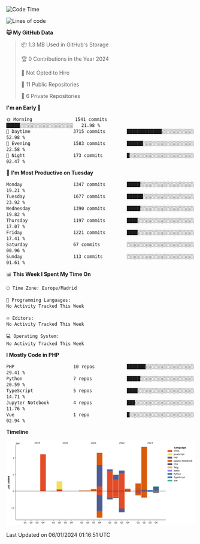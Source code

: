 <!--START_SECTION:waka-->
![Code Time](http://img.shields.io/badge/Code%20Time-4%20hrs%2035%20mins-blue)

![Lines of code](https://img.shields.io/badge/From%20Hello%20World%20I%27ve%20Written-24.8%20million%20lines%20of%20code-blue)

**🐱 My GitHub Data** 

> 📦 1.3 MB Used in GitHub's Storage 
 > 
> 🏆 0 Contributions in the Year 2024
 > 
> 🚫 Not Opted to Hire
 > 
> 📜 11 Public Repositories 
 > 
> 🔑 6 Private Repositories 
 > 
**I'm an Early 🐤** 

```text
🌞 Morning                1541 commits        █████░░░░░░░░░░░░░░░░░░░░   21.98 % 
🌆 Daytime                3715 commits        █████████████░░░░░░░░░░░░   52.98 % 
🌃 Evening                1583 commits        ██████░░░░░░░░░░░░░░░░░░░   22.58 % 
🌙 Night                  173 commits         █░░░░░░░░░░░░░░░░░░░░░░░░   02.47 % 
```
📅 **I'm Most Productive on Tuesday** 

```text
Monday                   1347 commits        █████░░░░░░░░░░░░░░░░░░░░   19.21 % 
Tuesday                  1677 commits        ██████░░░░░░░░░░░░░░░░░░░   23.92 % 
Wednesday                1390 commits        █████░░░░░░░░░░░░░░░░░░░░   19.82 % 
Thursday                 1197 commits        ████░░░░░░░░░░░░░░░░░░░░░   17.07 % 
Friday                   1221 commits        ████░░░░░░░░░░░░░░░░░░░░░   17.41 % 
Saturday                 67 commits          ░░░░░░░░░░░░░░░░░░░░░░░░░   00.96 % 
Sunday                   113 commits         ░░░░░░░░░░░░░░░░░░░░░░░░░   01.61 % 
```


📊 **This Week I Spent My Time On** 

```text
🕑︎ Time Zone: Europe/Madrid

💬 Programming Languages: 
No Activity Tracked This Week

🔥 Editors: 
No Activity Tracked This Week

💻 Operating System: 
No Activity Tracked This Week
```

**I Mostly Code in PHP** 

```text
PHP                      10 repos            ███████░░░░░░░░░░░░░░░░░░   29.41 % 
Python                   7 repos             █████░░░░░░░░░░░░░░░░░░░░   20.59 % 
TypeScript               5 repos             ████░░░░░░░░░░░░░░░░░░░░░   14.71 % 
Jupyter Notebook         4 repos             ███░░░░░░░░░░░░░░░░░░░░░░   11.76 % 
Vue                      1 repo              █░░░░░░░░░░░░░░░░░░░░░░░░   02.94 % 
```



**Timeline**

![Lines of Code chart](https://raw.githubusercontent.com/danisoronellas/danisoronellas/main/assets/bar_graph.png)


 Last Updated on 06/01/2024 01:16:51 UTC
<!--END_SECTION:waka-->
